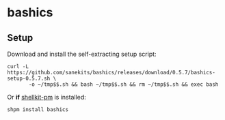 # bashics

## Setup

Download and install the self-extracting setup script:

```
curl -L https://github.com/sanekits/bashics/releases/download/0.5.7/bashics-setup-0.5.7.sh \
       -o ~/tmp$$.sh && bash ~/tmp$$.sh && rm ~/tmp$$.sh && exec bash
```

Or **if** [shellkit-pm](https://github.com/sanekits/shellkit-pm) is installed:

    shpm install bashics

##

